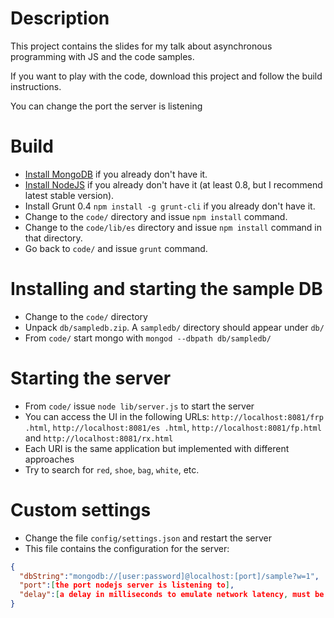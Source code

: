 Description
===

This project contains the slides for my talk about asynchronous programming
with JS and the code samples.

If you want to play with the code, download this project and follow the build
 instructions.

You can change the port the server is listening

Build
====

* [Install MongoDB](http://docs.mongodb.org/manual/installation/) if you already don't have it.
* [Install NodeJS](http://nodejs.org/) if you already don't have it (at least 0.8,
but I recommend latest stable version).
* Install Grunt 0.4 `npm install -g grunt-cli` if you already don't have it.
* Change to the `code/` directory and issue `npm install` command.
* Change to the `code/lib/es` directory and issue `npm install` command in
that directory.
* Go back to `code/` and issue `grunt` command.

Installing and starting the sample DB
===

* Change to the `code/` directory
* Unpack `db/sampledb.zip`. A `sampledb/` directory should appear under `db/`
* From `code/` start mongo with `mongod --dbpath db/sampledb/`

Starting the server
===

* From `code/` issue `node lib/server.js` to start the server
* You can access the UI in the following URLs: `http://localhost:8081/frp
.html`, `http://localhost:8081/es
.html`,
`http://localhost:8081/fp.html` and `http://localhost:8081/rx.html`
* Each URI is the same application but implemented with different approaches
* Try to search for `red`, `shoe`, `bag`, `white`, etc.

Custom settings
===

* Change the file `config/settings.json` and restart the server
* This file contains the configuration for the server:

```json
{
  "dbString":"mongodb://[user:password]@localhost:[port]/sample?w=1",
  "port":[the port nodejs server is listening to],
  "delay":[a delay in milliseconds to emulate network latency, must be > 1]
}
```

